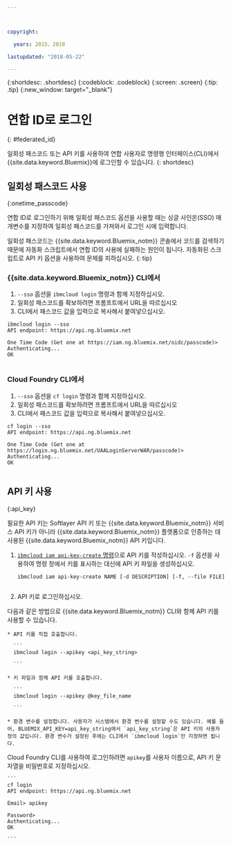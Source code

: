 ```yaml
---



copyright:

  years: 2015，2018

lastupdated: "2018-05-22"

---
```


{:shortdesc: .shortdesc}
{:codeblock: .codeblock}
{:screen: .screen}
{:tip: .tip}
{:new_window: target="_blank"}

# 연합 ID로 로그인
{: #federated_id}

일회성 패스코드 또는 API 키를 사용하여 연합 사용자로 명령행 인터페이스(CLI)에서 {{site.data.keyword.Bluemix}}에 로그인할 수 있습니다. 
{: shortdesc}

## 일회성 패스코드 사용
{:onetime_passcode}

연합 ID로 로그인하기 위해 일회성 패스코드 옵션을 사용할 때는 싱글 사인온(SSO) 매개변수를 지정하여 일회성 패스코드를 가져와서 로그인 시에 입력합니다. 

일회성 패스코드는 {{site.data.keyword.Bluemix_notm}} 콘솔에서 코드를 검색하기 때문에 자동화 스크립트에서 연합 ID의 사용에 실패하는 원인이 됩니다. 자동화된 스크립트로 API 키 옵션을 사용하여 문제를 피하십시오. 
{: tip}

### {{site.data.keyword.Bluemix_notm}} CLI에서
1. `--sso` 옵션을 `ibmcloud login` 명령과 함께 지정하십시오. 
2. 일회성 패스코드를 확보하려면 프롬프트에서 URL을 따르십시오
3. CLI에서 패스코드 값을 입력으로 복사해서 붙여넣으십시오.
    
  ``` 
  ibmcloud login --sso
  API endpoint: https://api.ng.bluemix.net
      
  One Time Code (Get one at https://iam.ng.bluemix.net/oidc/passcode)> 
  Authenticating...
  OK
      
  ```
  
### Cloud Foundry CLI에서
1. `--sso` 옵션을 `cf login` 명령과 함께 지정하십시오. 
2. 일회성 패스코드를 확보하려면 프롬프트에서 URL을 따르십시오 
3. CLI에서 패스코드 값을 입력으로 복사해서 붙여넣으십시오. 
    
  ```
  cf login --sso
  API endpoint: https://api.ng.bluemix.net
      
  One Time Code (Get one at https://login.ng.bluemix.net/UAALoginServerWAR/passcode)>
  Authenticating...
  OK
      
  ```

## API 키 사용
{:api_key}

필요한 API 키는 Softlayer API 키 또는 {{site.data.keyword.Bluemix_notm}} 서비스 API 키가 아니라 {{site.data.keyword.Bluemix_notm}} 플랫폼으로 인증하는 데 사용된 {{site.data.keyword.Bluemix_notm}} API 키입니다.

1. [`ibmcloud iam api-key-create` 명령](/docs/cli/reference/bluemix_cli/bx_cli.html#ibmcloud_iam_api_key_create)으로 API 키를 작성하십시오. `-f` 옵션을 사용하여 명령 창에서 키를 표시하는 대신에 API 키 파일을 생성하십시오.

   ```
   ibmcloud iam api-key-create NAME [-d DESCRIPTION] [-f, --file FILE]
  
   ```

2. API 키로 로그인하십시오. 

  다음과 같은 방법으로 {{site.data.keyword.Bluemix_notm}} CLI와 함께 API 키를 사용할 수 있습니다.
    
    * API 키를 직접 호출합니다.
  
      ```
      ibmcloud login --apikey <api_key_string>
    
      ```
    
    * 키 파일과 함께 API 키를 호출합니다. 
  
      ```
      ibmcloud login --apikey @key_file_name
    
      ```
    
    * 환경 변수를 설정합니다. 사용자가 시스템에서 환경 변수를 설정할 수도 있습니다. 예를 들어, BLUEMIX_API_KEY=api_key_string에서 `api_key_string`은 API 키의 사용자 정의 값입니다. 환경 변수가 설정된 후에는 CLI에서 `ibmcloud login`만 지정하면 됩니다.  
  
  Cloud Foundry CLI를 사용하여 로그인하려면 `apikey`를 사용자 이름으로, API 키 문자열을 비밀번호로 지정하십시오.

    ```
    cf login
    API endpoint: https://api.ng.bluemix.net
  
    Email> apikey
  
    Password>
    Authenticating...
    OK
  
    ```
